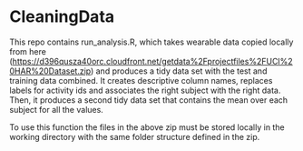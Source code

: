 # CleaningData
This repo contains run_analysis.R, which takes wearable data copied locally from here (https://d396qusza40orc.cloudfront.net/getdata%2Fprojectfiles%2FUCI%20HAR%20Dataset.zip) and produces a tidy data set with the test and training data combined. It creates descriptive column names, replaces labels for activity ids and associates the right subject with the right data. Then, it produces a second tidy data set that contains the mean over each subject for all the values.

To use this function the files in the above zip must be stored locally in the working directory with the same folder structure defined in the zip.
